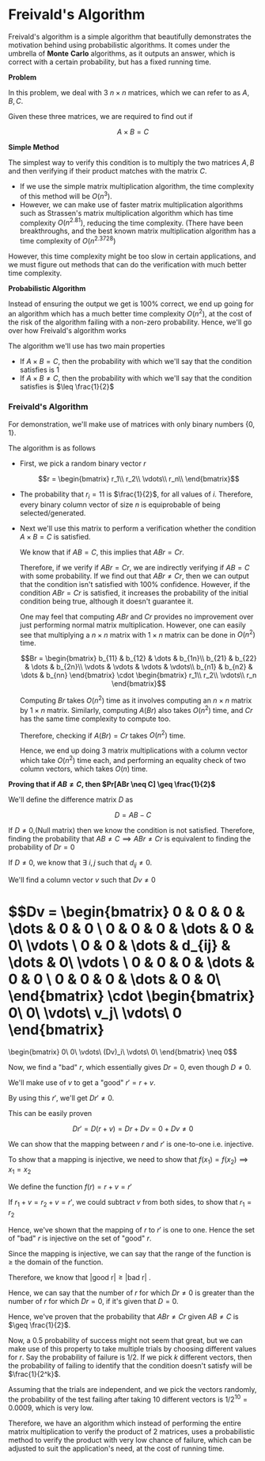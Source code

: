 # Freivald's Algorithm

Freivald's algorithm is a simple algorithm that beautifully demonstrates the motivation behind using probabilistic algorithms. It comes under the umbrella of **Monte** **Carlo** algorithms, as it outputs an answer, which is correct with a certain probability, but has a fixed running time.

**Problem**

In this problem, we deal with $3$ $n \times n$ matrices, which we can refer to as $A, B, C$.

Given these three matrices, we are required to find out if 

$$A \times B = C$$

**Simple Method**

The simplest way to verify this condition is to multiply the two matrices $A, B$ and then verifying if their product matches with the matrix $C$. 

- If we use the simple matrix multiplication algorithm, the time complexity of this method will be $O(n^3)$.
- However, we can make use of faster matrix multiplication algorithms such as Strassen's matrix multiplication algorithm which has time complexity $O(n^{2.81})$, reducing the time complexity. (There have been breakthroughs, and the best known matrix multiplication algorithm has a time complexity of $O(n^{2.3728})$

However, this time complexity might be too slow in certain applications, and we must figure out methods that can do the verification with much better time complexity.

**Probabilistic Algorithm**

Instead of ensuring the output we get is $100\%$ correct, we end up going for an algorithm which has a much better time complexity $O(n^2)$, at the cost of the risk of the algorithm failing with a non-zero probability. Hence, we'll go over how Freivald's algorithm works

The algorithm we'll use has two main properties

- If $A \times B = C$, then the probability with which we'll say that the condition satisfies is $1$
- If $A \times B \neq C$, then the probability with which we'll say that the condition satisfies is $\leq \frac{1}{2}$

### Freivald's Algorithm

For demonstration, we'll make use of matrices with only binary numbers $\{0,1\}$. 

The algorithm is as follows

- First, we pick a random binary vector $r$
    
    $$r = \begin{bmatrix}
    r_1\\
    r_2\\
    \vdots\\
    r_n\\
    \end{bmatrix}$$
    
- The probability that $r_i = 1$1 is $\frac{1}{2}$, for all values of $i$. Therefore, every binary column vector of size $n$ is equiprobable of being selected/generated.
- Next we'll use this matrix to perform a verification whether the condition $A \times B = C$ is satisfied.
    
    We know that if $AB = C$, this implies that $ABr = Cr$.
    
    Therefore, if we verify if $ABr = Cr$, we are indirectly verifying if $AB = C$ with some probability. If we find out that $ABr \neq Cr$, then we can output that the condition isn't satisfied with 100% confidence. However, if the condition $ABr = Cr$ is satisfied, it increases the probability of the initial condition being true, although it doesn't guarantee it.
    
    One may feel that computing $ABr$  and $Cr$ provides no improvement over just performing normal matrix multiplication. However, one can easily see that multiplying a $n \times n$  matrix with $1 \times n$ matrix can be done in $O(n^2)$  time.
    
    $$Br = \begin{bmatrix}
    b_{11} & b_{12} & \dots & b_{1n}\\
    b_{21} & b_{22} & \dots & b_{2n}\\
    \vdots & \vdots & \vdots & \vdots\\
    b_{n1} & b_{n2} & \dots & b_{nn} 
    \end{bmatrix} \cdot
    \begin{bmatrix}
    r_1\\
    r_2\\
    \vdots\\
    r_n
    \end{bmatrix}$$
    
    Computing $Br$ takes $O(n^2)$ time as it involves computing an $n \times n$ matrix by $1 \times n$ matrix. Similarly, computing $A(Br)$  also takes $O(n^2)$ time, and $Cr$ has the same time complexity to compute too.
    
    Therefore, checking if $A(Br) = Cr$ takes $O(n^2)$ time.
    
    Hence, we end up doing $3$ matrix multiplications with a column vector which take $O(n^2)$ time each, and performing an equality check of two column vectors, which takes $O(n)$ time.
    

**Proving that if $AB \neq C$, then $Pr[ABr \neq C] \geq \frac{1}{2}$**

We'll define the difference matrix $D$ as 

$$D = AB - C$$

If $D \neq 0$,(Null matrix) then we know the condition is not satisfied. Therefore, finding the probability that $AB \neq C \implies ABr \neq Cr$ is equivalent to finding the probability of $Dr = 0$

If $D \neq 0$, we know that $\exists\ i, j$ such that $d_{ij} \neq 0$.

We'll find a column vector $v$ such that $Dv \neq 0$

$$Dv = \begin{bmatrix}
0 & 0 & 0 & \dots & 0 & 0 \\
0 & 0 & 0 & \dots & 0 & 0\\
\vdots \\
0 & 0 & \dots & d_{ij} & \dots & 0\\
\vdots \\
0 & 0 & 0 & \dots & 0 & 0 \\
0 & 0 & 0 & \dots & 0 & 0\\
\end{bmatrix}
\cdot 
\begin{bmatrix}
0\\
0\\
\vdots\\
v_j\\
\vdots\\
0
\end{bmatrix}
=
\begin{bmatrix}
0\\
0\\
\vdots\\
(Dv)_i\\
\vdots\\
0\\
\end{bmatrix}  \neq 0$$

Now, we find a "bad" $r$, which essentially gives $Dr = 0$, even though $D \neq 0$.

We'll make use of $v$ to get a "good" $r' = r + v$.

By using this $r'$, we'll get $Dr' \neq 0$.

This can be easily proven

$$Dr' = D(r + v) = Dr + Dv = 0 + Dv \neq 0$$

We can show that the mapping between $r$ and $r'$ is one-to-one i.e. injective.

To show that a mapping is injective, we need to show that $f(x_1) = f(x_2) \implies x_1 = x_2$

We define the function $f(r) = r + v = r'$

If $r_1 + v = r_2 + v = r'$, we could subtract $v$ from both sides, to show that $r_1 = r_2$

Hence, we've shown that the mapping of $r$ to $r'$ is one to one. Hence the set of "bad" $r$ is injective on the set of "good" $r$. 

Since the mapping is injective, we can say that the range of the function is $\geq$ the domain of the function.

Therefore, we know that $\vert \text{good r}\vert \geq \vert \text{bad r} \vert$ .

Hence, we can say that the number of $r$ for which $Dr \neq 0$ is greater than the number of $r$ for which $Dr = 0$, if it's given that $D = 0$.

Hence, we've proven that the probability that $ABr \neq Cr$  given $AB \neq  C$ is  $\geq \frac{1}{2}$.

Now, a $0.5$ probability of success might not seem that great, but we can make use of this property to take multiple trials by choosing different values for $r$. Say the probability of failure is $1/2$. If we pick $k$ different vectors, then the probability of failing to identify that the condition doesn't satisfy will be $\frac{1}{2^k}$.

Assuming that the trials are independent, and we pick the vectors randomly, the probability of the test failing after taking $10$ different vectors is $1/2^{10} = 0.0009$, which is very low.

Therefore, we have an algorithm which instead of performing the entire matrix multiplication to verify the product of 2 matrices, uses a probabilistic method to verify the product with very low chance of failure, which can be adjusted to suit the application's need, at the cost of running time.